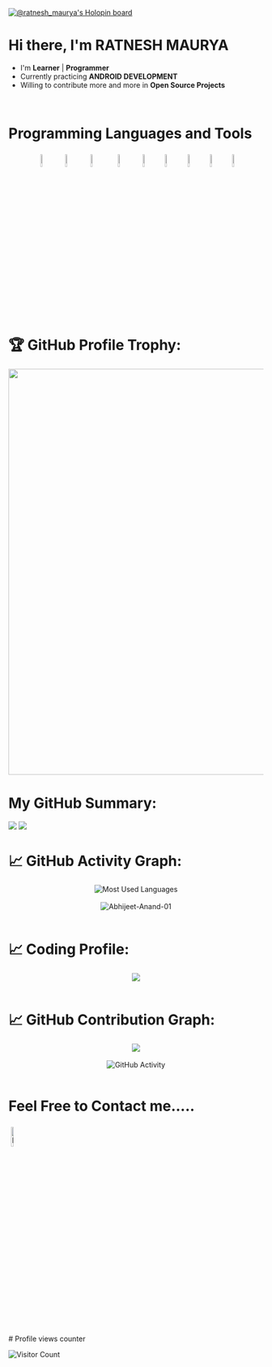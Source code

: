 
[![@ratnesh_maurya's Holopin board](https://holopin.me/ratnesh_maurya)](https://holopin.io/@ratnesh_maurya)

# Hi there, I'm RATNESH MAURYA
- I'm  **Learner** | **Programmer** 
- Currently practicing **ANDROID DEVELOPMENT**
- Willing to contribute more and more in **Open Source Projects**
 <br>
  
  
# Programming Languages and Tools


<p align="center">
	<img width="8%" style="padding:5px" src="https://img.icons8.com/color/240/000000/c-plus-plus-logo.png"/>
	<img width="8%" style="padding.5px"  src="https://img.icons8.com/color/48/000000/python--v1.png"/>
	<img width="8%" style="padding:5px" src="https://img.icons8.com/color/240/000000/kotlin.png"/>
	<img width="8%" style="padding:5px"  src="https://img.icons8.com/color/48/000000/c.png"/>
        <img width="8%" style="padding.5px"   src="https://img.icons8.com/color/144/000000/android-studio--v3.png"/>
	<img width="8%" style="padding.5px"  src="https://img.icons8.com/color/144/000000/visual-studio.png"/>
        <img width="8%" style="padding.5px"  src="https://img.icons8.com/cute-clipart/64/000000/canva-app.png"/>
	 <img width="8%" style="padding.5px"  src="https://img.icons8.com/fluency/48/000000/figma.png"/>
	 <img width="8%" style="padding.5px"  src="https://img.icons8.com/color/48/000000/microsoft-powerpoint-2019--v1.png"/>
	
	

  # 🏆 GitHub Profile Trophy:
<p align="center">
<a href="https://github.com/ryo-ma/github-profile-trophy">
  <img width=800 src="https://github-profile-trophy.vercel.app/?username=ratnesh-maurya&column=8&theme=darkhub&no-frame=true&no-bg=true"/>
</a>
</p>

# My GitHub Summary:
<p align="center">


![](http://github-profile-summary-cards.vercel.app/api/cards/most-commit-language?username=ratnesh-maurya&theme=monokai)
![](http://github-profile-summary-cards.vercel.app/api/cards/stats?username=ratnesh-maurya&theme=monokai)
 </p>

		
 # 📈 GitHub Activity Graph:
 <p align="center">
<img src = "https://github-readme-stats.vercel.app/api/top-langs/?username=ratnesh-maurya&show_icons=true&layout=compact&theme=monokai" alt="Most Used Languages"><br><br>
<img src = "https://github-readme-streak-stats.herokuapp.com?user=ratnesh-maurya&theme=monokai&ring=DD2727&fire=DD2727&dates=DD6227&sideNums=176FC5&sideLabels=1E90FF" alt="Abhijeet-Anand-01" /><br><br>
	
	

 # 📈 Coding Profile:
  <p align="center">
<img src="https://leetcard.jacoblin.cool/ratnesh_maurya?theme=wtf&font=Poppins&ext=heatmap"/><br><br>
</p>

 # 📈 GitHub Contribution Graph:
 <p align="center">
 <img src="https://github-profile-summary-cards.vercel.app/api/cards/profile-details?username=ratnesh-maurya&theme=monokai"/><br><br>
 <img src = "https://lostgirljourney-on-github.herokuapp.com/graph?username=ratnesh-maurya&theme=xcode&bg_color=000000&hide_border=true" alt="GitHub Activity" /><br><br>
 </p>


 # Feel Free to Contact me.....
<p align="centre">
<a href="https://www.linkedin.com/in/ratnesh-maurya/"><img alt="linkedin" width="10%" style="padding:5px" src="https://img.icons8.com/clouds/100/000000/linkedin.png"/></a>
</p>
# Profile views counter

![Visitor Count](https://profile-counter.glitch.me/{ratnesh-maurya}/count.svg)
<a href="https://icons8.com/icon/40669/c++">
